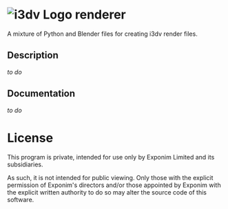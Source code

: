  ![i3dv Logo](https://raw.github.com/manticorp/i3dv-viewer/master/img/logo.png "i3dv Logo") renderer
=============

A mixture of Python and Blender files for creating i3dv render files.

## Description

*to do*

## Documentation

*to do*

License
=======

This program is private, intended for use only by Exponim Limited and its subsidiaries.

As such, it is not intended for public viewing. Only those with the explicit permission of 
Exponim's directors and/or those appointed by Exponim with the explicit written authority 
to do so may alter the source code of this software.
